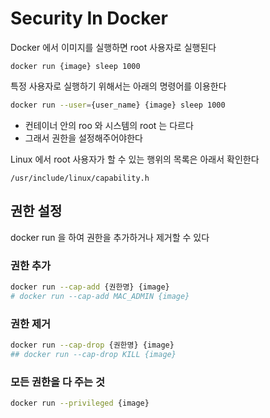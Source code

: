 # Security In Docker

Docker 에서 이미지를 실행하면 root 사용자로 실행된다

```ShellSession
docker run {image} sleep 1000
```

특정 사용자로 실행하기 위해서는 아래의 명령어를 이용한다

```bash
docker run --user={user_name} {image} sleep 1000
```

- 컨테이너 안의 roo 와 시스템의 root 는 다르다
- 그래서 권한을 설정해주어야한다

Linux 에서 root 사용자가 할 수 있는 행위의 목록은 아래서 확인한다

```
/usr/include/linux/capability.h
```

## 권한 설정
docker run 을 하여 권한을 추가하거나 제거할 수 있다

### 권한 추가

```bash
docker run --cap-add {권한명} {image}
# docker run --cap-add MAC_ADMIN {image}
```

### 권한 제거

```bash
docker run --cap-drop {권한명} {image}
## docker run --cap-drop KILL {image}
```

### 모든 권한을 다 주는 것

```bash
docker run --privileged {image}
```
